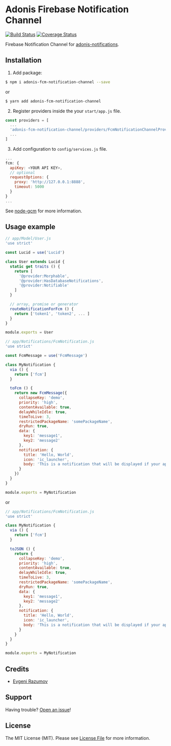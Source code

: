 # Adonis Firebase Notification Channel

[![Build Status](https://travis-ci.org/enniel/adonis-fcm-notification-channel.svg?branch=master)](https://travis-ci.org/enniel/adonis-fcm-notification-channel)
[![Coverage Status](https://coveralls.io/repos/github/enniel/adonis-fcm-notification-channel/badge.svg?branch=master)](https://coveralls.io/github/enniel/adonis-fcm-notification-channel?branch=master)

Firebase Notification Channel for [adonis-notifications](https://github.com/enniel/adonis-notifications).

## Installation

1. Add package:

```bash
$ npm i adonis-fcm-notification-channel --save
```
or

```bash
$ yarn add adonis-fcm-notification-channel
```

2. Register providers inside the your `start/app.js` file.

```js
const providers = [
  ...
  'adonis-fcm-notification-channel/providers/FcmNotificationChannelProvider',
  ...
]
```
3. Add configuration to `config/services.js` file.

```js
...
fcm: {
  apiKey: <YOUR API KEY>,
  // optional
  requestOptions: {
    proxy: 'http://127.0.0.1:8888',
    timeout: 5000
  }
}
...
```

See [node-gcm](https://github.com/ToothlessGear/node-gcm) for more information.

## Usage example

```js
// app/Model/User.js
'use strict'

const Lucid = use('Lucid')

class User extends Lucid {
  static get traits () {
    return [
      '@provider:Morphable',
      '@provider:HasDatabaseNotifications',
      '@provider:Notifiable'
    ]
  }

  // array, promise or generator
  routeNotificationForFcm () {
    return ['token1', 'token2', ... ]
  }
}

module.exports = User
```

```js
// app/Notifications/FcmNotification.js
'use strict'

const FcmMessage = use('FcmMessage')

class MyNotification {
  via () {
    return ['fcm']
  }

  toFcm () {
    return new FcmMessage({
      collapseKey: 'demo',
      priority: 'high',
      contentAvailable: true,
      delayWhileIdle: true,
      timeToLive: 3,
      restrictedPackageName: 'somePackageName',
      dryRun: true,
      data: {
        key1: 'message1',
        key2: 'message2'
      },
      notification: {
        title: 'Hello, World',
        icon: 'ic_launcher',
        body: 'This is a notification that will be displayed if your app is in the background.'
      }
    })
  }
}

module.exports = MyNotification
```

or

```js
// app/Notifications/FcmNotification.js
'use strict'

class MyNotification {
  via () {
    return ['fcm']
  }

  toJSON () {
    return {
      collapseKey: 'demo',
      priority: 'high',
      contentAvailable: true,
      delayWhileIdle: true,
      timeToLive: 3,
      restrictedPackageName: 'somePackageName',
      dryRun: true,
      data: {
        key1: 'message1',
        key2: 'message2'
      },
      notification: {
        title: 'Hello, World',
        icon: 'ic_launcher',
        body: 'This is a notification that will be displayed if your app is in the background.'
      }
    }
  }
}

module.exports = MyNotification
```

## Credits

- [Evgeni Razumov](https://github.com/enniel)

## Support

Having trouble? [Open an issue](https://github.com/enniel/adonis-fcm-notification-channel/issues/new)!

## License

The MIT License (MIT). Please see [License File](LICENSE.md) for more information.
